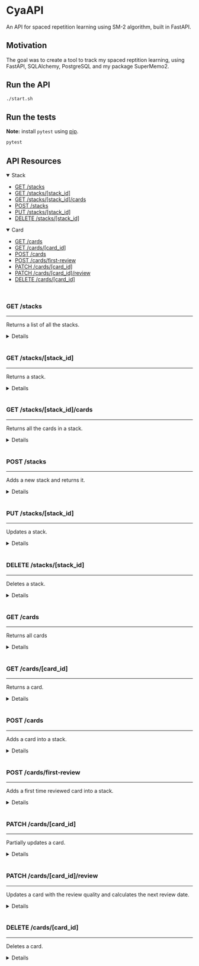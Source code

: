 # CyaAPI
An API for spaced repetition learning using SM-2 algorithm, built in FastAPI.

## Motivation
The goal was to create a tool to track my spaced reptition learning, using FastAPI, SQLAlchemy, PostgreSQL and my package SuperMemo2.

## Run the API
```bash
./start.sh
```

## Run the tests
**Note:** install `pytest` using [pip](https://pip.pypa.io/en/stable/quickstart/).
```bash
pytest
```

## API Resources
<details open>
<summary>Stack</summary>

+ [GET /stacks](#get-stacks)
+ [GET /stacks/[stack_id]](#get-stacksstackid)
+ [GET /stacks/[stack_id]/cards](#get-stacks_stackidcards)
+ [POST /stacks](#post-stacks)
+ [PUT /stacks/[stack_id]](#put-stacksstackid)
+ [DELETE /stacks/[stack_id]](#delete-stacksstackid)
</details>

<details open>
<summary>Card</summary>

+ [GET /cards](#get-cards)
+ [GET /cards/[card_id]](#get-cardscardid)
+ [POST /cards](#post-cards)
+ [POST /cards/first-review](#post-cardsfirst-review)
+ [PATCH /cards/[card_id]](#patch-cardscardid)
+ [PATCH /cards/[card_id]/review](#patch-cardscardidreview)
+ [DELETE /cards/[card_id]](#delete-cardscardid)
</ul>
</details>

<br>

### GET /stacks
---
Returns a list of all the stacks.

<details>

- **Success Response:**
    - **Code:** 200 OK <br>
    **Content:** 
    ```json
    [ { "id": 1, "name": "Stack One", "cards": [] }, { "id": 2, "name": "Stack Two", "cards": [] } ]
    ```

</details>
<br>

### GET /stacks/[stack_id]
---
Returns a stack.

<details>

- **URL Params** <br>
Required: <br>
`stack_id=[integer]`

- **Success Response:**
    - **Code:** 200 OK <br>
    **Content:** { "id": 1, "name": "Stack Name", "cards": [] }

- **Error Response:**
    - **Code:** 404 NOT FOUND <br>
    **Content:** { detail : "Stack with id={stack_id} not found" }
</details>

<br>

### GET /stacks/[stack_id]/cards
---
Returns all the cards in a stack.

<details>

-  **URL Params** <br>
Required: <br>
`stack_id=[integer]`

- **Success Response:**
    - **Code:** 200 OK <br>
    **Content:** 
    ```json
    [
        {
            "name": "Card Name",
            "stack_id": 1,
            "prev_easiness": 2.5,
            "prev_interval": 1,
            "prev_repetitions": 1,
            "prev_review_date": "2021-03-03",
            "quality": 5,
            "id": 42,
            "easiness": 2.6,
            "interval": 1,
            "repetitions": 2,
            "review_date": "2021-03-04"
        }
    ]
    ```

- **Error Response:**
    - **Code:** 404 NOT FOUND <br>
    **Content:** 
    ```json
    { "detail" : "Stack with id={stack_id} not found" }
    ```
</details>

<br>

### POST /stacks
---
Adds a new stack and returns it.

<details>

-  **Data Params** <br>
Required: <br>
`name=[string]`

- **Success Response:**
    - **Code:** 200 <br>
    **Content:** 
    ```json
    { "id": 1, "name": "Stack One", "cards": [] }
    ```

- **Error Response:**
    - **Code:** 422 Unprocessable Entity <br>
    **Content:**
    ```json
    {
        "detail": [
            {
                "loc": [
                    "body",
                    "name"
                ],
                "msg": "field required",
                "type": "value_error.missing"
            }
        ]
    }
    ```
</details>

<br>

### PUT /stacks/[stack_id]
---
Updates a stack.

<details>

-  **URL Params** <br>
Required: <br>
`stack_id=[integer]`

-  **Data Params** <br>
Required: <br>
`name=[string]`

- **Success Response:**
    - **Code:** 200 <br>
    **Content:**
    ```json
    { "id": 1, "name": "Stack One", "cards": [] }
    ```
- **Error Response:**
    - **Code:** 422 Unprocessable Entity <br>
    **Content:**
    ```json
    {
        "detail": [
            {
                "loc": [
                    "body",
                    "name"
                ],
                "msg": "field required",
                "type": "value_error.missing"
            }
        ]
    }
    ```

</details>

<br>

### DELETE /stacks/[stack_id]
---
Deletes a stack.

<details>

-  **URL Params** <br>
Required: <br>
`stack_id=[integer]`

- **Success Response:**
    - **Code:** 204 No Content <br>
    **Content:** None

- **Error Response:**
    - **Code:** 404 NOT FOUND <br>
    **Content:** 
    ```json
    { "detail": "Stack with id={stack_id} is not found" }
    ```
</details>

<br>

### GET /cards
---
Returns all cards

<details>

- **Success Response:**
    - **Code:** 200 OK <br>
    **Content:**
    ```json
    [
        {
            "name": "Card Name",
            "stack_id": 1,
            "prev_easiness": 2.5,
            "prev_interval": 1,
            "prev_repetitions": 1,
            "prev_review_date": "2021-03-03",
            "quality": 5,
            "id": 42,
            "easiness": 2.6,
            "interval": 1,
            "repetitions": 2,
            "review_date": "2021-03-04"
        }
    ]
    ```

</details>

<br>

### GET /cards/[card_id]
---
Returns a card.

<details>

-  **URL Params** <br>
Required: <br>
`card_id=[integer]`

- **Success Response:**
    - **Code:** 200 OK <br>
    **Content:**
    ```json
    {
        "name": "Card Name",
        "stack_id": 1,
        "prev_easiness": 2.5,
        "prev_interval": 1,
        "prev_repetitions": 1,
        "prev_review_date": "2021-03-03",
        "quality": 5,
        "id": 42,
        "easiness": 2.6,
        "interval": 1,
        "repetitions": 2,
        "review_date": "2021-03-04"
    }
    ```

- **Error Response:**
    - **Code:** 404 NOT FOUND <br>
    **Content:**
    ```json
    { "detail" : "Card with id={card_id} not found" }
    ```

</details>

<br>

### POST /cards
---
Adds a card into a stack.

<details>

-  **Data Params** <br>
Required: <br>
`name=[string]` <br>
`stack_id=[integer]` <br>
`quality=[integer]` <br>
`prev_easiness=[float]` <br>
`prev_interval=[integer]` <br>
`prev_repetitions=[integer]` <br>
`prev_review_date=[date]`

- **Success Response:**
    - **Code:** 201 Created <br>
    **Content:**
    ```json
    {
        "name": "Card Name",
        "stack_id": 1,
        "prev_easiness": 2.5,
        "prev_interval": 1,
        "prev_repetitions": 1,
        "prev_review_date": "2021-03-03",
        "quality": 5,
        "id": 42,
        "easiness": 2.6,
        "interval": 1,
        "repetitions": 2,
        "review_date": "2021-03-04"
    }
    ```

- **Error Response:**
    - **Code:** 422 Unprocessable Entity <br>
    **Content:**
    ```json
    {
        "detail": [
            {
                "loc": [
                    "body",
                    "{ONE OF THE DATA PARAMS}"
                ],
                "msg": "field required",
                "type": "value_error.missing"
            }
        ]
    }
    ```
</details>

<br>

### POST /cards/first-review
---
Adds a first time reviewed card into a stack.
<details>

-  **Data Params** <br>
Required: <br>
`name=[string]` <br>
`stack_id=[integer]` <br>
`quality=[integer]`

- **Success Response:**
    - **Code:** 200 OK <br>
    **Content:**
    ```json
    {
        "name": "Card Name",
        "stack_id": 1,
        "prev_easiness": 2.5,
        "prev_interval": 1,
        "prev_repetitions": 1,
        "prev_review_date": "2021-03-03",
        "quality": 5,
        "id": 1,
        "easiness": 2.6,
        "interval": 1,
        "repetitions": 2,
        "review_date": "2021-03-04"
    }
    ```

- **Error Response:**
    - **Code:** 422 Unprocessable Entity <br>
    **Content:**
    ```json
    {
        "detail": [
            {
                "loc": [
                    "body",
                    "{ONE OF THE DATA PARAMS}"
                ],
                "msg": "field required",
                "type": "value_error.missing"
            }
        ]
    }
    ```

</details>

<br>

### PATCH /cards/[card_id]
---
Partially updates a card.

<details>

-  **URL Params** <br>
Required: <br>
`card_id=[integer]`

-  **Data Params** <br>
Optional: <br>
`name=[string]` <br>
`stack_id=[integer]` <br>
`quality=[integer]` <br>
`prev_easiness=[float]` <br>
`prev_interval=[integer]` <br>
`prev_repetitions=[integer]` <br>
`prev_review_date=[date]`

- **Success Response:**
    - **Code:** 200 OK <br>
    **Content:**
    ```json
    {
        "name": "Card Name",
        "stack_id": 1,
        "prev_easiness": 2.5,
        "prev_interval": 1,
        "prev_repetitions": 1,
        "prev_review_date": "2021-03-03",
        "quality": 5,
        "id": 1,
        "easiness": 2.6,
        "interval": 1,
        "repetitions": 2,
        "review_date": "2021-03-04"
    }
    ```

- **Error Response:**
    - **Code:** 404 NOT FOUND <br>
    **Content:**
    ```json
    { "detail" : "Card with id={card_id} not found" }
    ```

</details>

<br>

### PATCH /cards/[card_id]/review
---
Updates a card with the review quality and calculates the next review date.

 <details>

-  **URL Params** <br>
Required: <br>
`card_id=[integer]`

-  **Data Params** <br>
Required: <br>
`quality=[integer]` <br>
Optional: <br>
`prev_review_date=[date]`

- **Success Response:**
    - **Code:** 200 <br>
    **Content:**
    ```json
    {
        "name": "Card Name",
        "stack_id": 1,
        "prev_easiness": 2.5,
        "prev_interval": 1,
        "prev_repetitions": 1,
        "prev_review_date": "2021-03-03",
        "quality": 5,
        "id": 1,
        "easiness": 2.6,
        "interval": 1,
        "repetitions": 2,
        "review_date": "2021-03-04"
    }
    ```

- **Error Response:**
    - **Code:** 404 NOT FOUND <br>
    **Content:**
    ```json
    { "detail" : "Card with id={card_id} not found" }
    ```

    - **Code:** 422 Unprocessable Entity <br>
    **Content:**
    ```json
    {
        "detail": [
            {
                "loc": [
                    "body",
                    "quality"
                ],
                "msg": "field required",
                "type": "value_error.missing"
            }
        ]
    }
    ```

</details>

<br>

### DELETE /cards/[card_id]
---
Deletes a card.

<details>

-  **URL Params** <br>
Required: <br>
`card_id=[integer]`

- **Success Response:**
    - **Code:** 204 No Content <br>
    **Content:** None

- **Error Response:**
    - **Code:** 404 NOT FOUND <br>
    **Content:**
    ```json
    { "detail" : "Card with id={card_id} not found" }
    ```

</details>

<br>